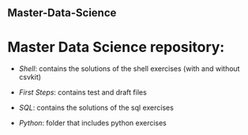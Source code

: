 ## Master-Data-Science

# Master Data Science repository:

- *Shell*: contains the solutions of the shell exercises (with and without csvkit)

- *First Steps*: contains test and draft files

- *SQL*: contains the solutions of the sql exercises

- *Python*: folder that includes python exercises
